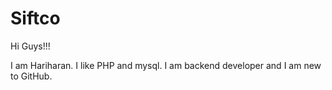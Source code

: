 # Siftco


Hi Guys!!!

I am Hariharan. I like PHP and mysql. I am backend developer and
I am new to GitHub.
